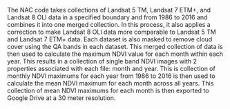 The NAC code takes collections of Landsat 5 TM, Landsat 7 ETM+, and Landsat 8 OLI data in a specified boundary and from 1986 to 2016 and combines it into one merged collection.
In this process, it also applies a correction to make Landsat 8 OLI data more comparable to Landsat 5 TM and Landsat 7 ETM+ data. Each dataset is also masked to remove cloud cover
using the QA bands in each dataset. This merged collection of data is then used to calculate the maximum NDVI value for each month within each year. This results in a collection of single
band NDVI images with 2 properties associated with each file: month and year. This is collection of monthly NDVI maximums for each year from 1986 to 2016 is then used to
calculate the mean NDVI maximum for each month across all years. This collection of mean NDVI maximums for each month is then exported to Google Drive at a 30 meter resolution.
